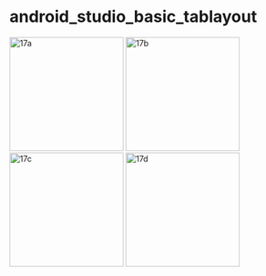 # android_studio_basic_tablayout

<img width="200" alt="17a" src="https://user-images.githubusercontent.com/50833200/78237568-b4649b80-7505-11ea-8953-e11d5abd2844.png">
<img width="200" alt="17b" src="https://user-images.githubusercontent.com/50833200/78237584-b890b900-7505-11ea-8324-bdad12c68ddc.png">
<img width="200" alt="17c" src="https://user-images.githubusercontent.com/50833200/78237587-b9294f80-7505-11ea-9687-3172c4ef56af.png">
<img width="200" alt="17d" src="https://user-images.githubusercontent.com/50833200/78237590-b9c1e600-7505-11ea-8f2a-79099e4f76f2.png">
